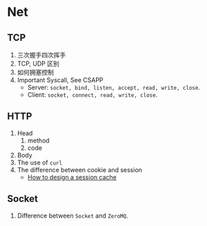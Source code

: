 # Net 

## TCP

1. 三次握手四次挥手
2. TCP, UDP 区别
3. 如何拥塞控制
4. Important Syscall, See CSAPP
   - Server: `socket, bind, listen, accept, read, write, close`.
   - Client: `socket, connect, read, write, close`.

## HTTP

1. Head
   1. method
   2. code
2. Body
3. The use of `curl`
4. The difference between cookie and session 
    - [How to design a session cache](https://labuladong.gitee.io/algo/5/38/)

## Socket 

1. Difference between `Socket` and `ZeroMQ`.